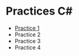 # Practices C#

- [Practice 1](https://github.com/blitzmirea/mireaPractices/tree/master/practice1)
- Practice 2
- Practice 3
- Practice 4